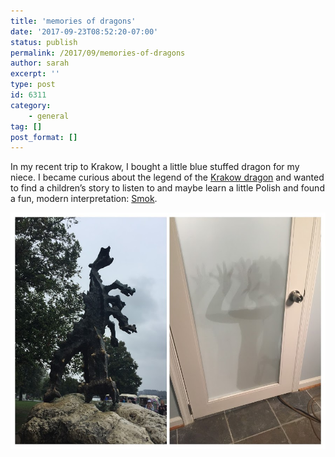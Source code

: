 ```yaml
---
title: 'memories of dragons'
date: '2017-09-23T08:52:20-07:00'
status: publish
permalink: /2017/09/memories-of-dragons
author: sarah
excerpt: ''
type: post
id: 6311
category:
    - general
tag: []
post_format: []
---
```

In my recent trip to Krakow, I bought a little blue stuffed dragon for my niece. I became curious about the legend of the [Krakow dragon](http://polandisawesome.blogspot.com/2012/07/the-legend-of-king-krak-and-dragon-of.html) and wanted to find a children’s story to listen to and maybe learn a little Polish and found a fun, modern interpretation: [Smok](https://www.youtube.com/watch?v=1J_Y12RqeLM).

![Two photos: Krakow dragon statue  and child shadow that kind of looks like a dragon](../../../uploads/2017/09/dragon-collage.jpg)
